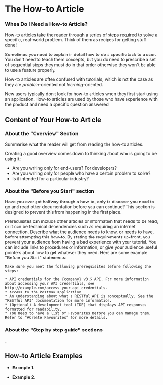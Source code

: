 # The How-to Article

### When Do I Need a How-to Article?

How-to articles take the reader through a series of steps required to solve a specific, real-world problem.
Think of them as recipes for getting stuff done!

Sometimes you need to explain in detail how to do a specific task to a user.
You don't need to teach them concepts, but you do need to prescribe a set of sequential steps they must do in that order otherwise they won't be able to use a feature properly.

How-to articles are often confused with tutorials, which is not the case as they are _problem_-oriented not _learning_-oriented.

New users typically don't look for how-to articles when they first start using an application.
How-to articles are used by those who have experience with the product and need a specific question answered.

## Content of Your How-to Article

### About the "Overview" Section

Summarise what the reader will get from reading the how-to articles.

Creating a good overview comes down to thinking about who is going to be using it:

* Are you writing only for end-users? For developers?
* Are you writing only for people who have a certain problem to solve?
* Is it intended for a particular industry?

### About the "Before you Start" section

Have you ever got halfway through a how-to, only to discover you need to go and read other documentation before you can continue?
This section is designed to prevent this from happening in the first place.

Prerequisites can include other articles or information that needs to be read, or it can be technical dependencies such as requiring an internet connection.
Describe what the audience needs to know, or needs to have, before attempting this how-to.
By stating the requirements up-front, you prevent your audience from having a bad experience with your tutorial.
You can include links to procedures or information, or give your audience useful pointers about how to get whatever they need.
Here are some example "Before you Start" statements:

```
Make sure you meet the following prerequisites before following the steps:

* API credentials for the {company} v3.5 API. For more information about accessing your API credentials, see http://example.com/access_your_api_credentials.
* Access to the Postman application.
* An understanding about what a RESTful API is conceptually. See the "RESTful API" documentation for more information. 
* (Optional) A development tool (IDE) that displays API responses formatted for readability.
* You need to have a list of Favourites before you can manage them. Refer to “#Create Favourites” for more details.

```

### About the "Step by step guide" sections

..

## How-to Article Examples

* **Example 1**.

* **Example 2**.
